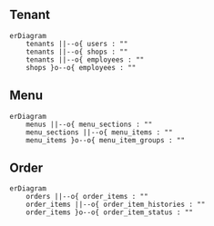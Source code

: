 ## Tenant

```mermaid
erDiagram
    tenants ||--o{ users : ""
    tenants ||--o{ shops : ""
    tenants ||--o{ employees : ""
    shops }o--o{ employees : ""
```

## Menu

```mermaid
erDiagram
    menus ||--o{ menu_sections : ""
    menu_sections ||--o{ menu_items : ""
    menu_items }o--o{ menu_item_groups : ""
```

## Order

```mermaid
erDiagram
    orders ||--o{ order_items : ""
    order_items ||--o{ order_item_histories : ""
    order_items }o--o{ order_item_status : ""
```
